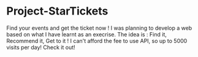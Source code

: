 # Project-StarTickets
Find your events and get the ticket now !
I was planning to develop a web based on what I have learnt as an execrise. The idea is : Find it, Recommend it, Get to it ! I can't afford the fee to use API, so up to 5000 visits per day! Check it out!
